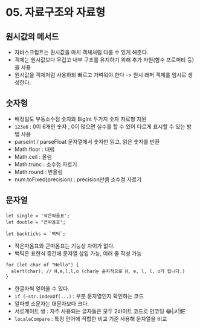 # 05. 자료구조와 자료형 

## 원시값의 메서드 
- 자바스크립트는 원시값을 마치 객체처럼 다룰 수 있게 해준다. 
- 객체는 원시값보다 무겁고 내부 구조를 유지하기 위해 추가 자원(함수 프로퍼티 등)을 사용 
- 원시값을 객체처럼 사용하되 빠르고 가벼워야 한다 -> 원시 래퍼 객체를 임시로 생성한다. 

## 숫자형 
- 배정밀도 부동소수점 숫자와 BigInt 두가지 숫자 자료형 지원 
- `123e6` : 0이 6개인 숫자 , 0이 많으면 실수를 할 수 있어 다르게 표시할 수 있는 방법 사용 
- parseInt / parseFloat 문자열에서 숫자만 읽고, 읽은 숫자를 반환 
- Math.floor : 내림
- Math.ceil : 올림
- Math.trunc : 소수점 자르기 
- Math.round : 반올림 
- num.toFixed(precision) : precision만큼 소수점 자르기

## 문자열 
```
let single = '작은따옴표';
let double = "큰따옴표";

let backticks = `백틱`;
```
- 작은따옴표와 큰따옴표는 기능상 차이가 없다.
- 백틱은 표현식 중간에 문자열 삽입 가능, 여러 줄 작성 가능
```
for (let char of "Hello") {
  alert(char); // H,e,l,l,o (char는 순차적으로 H, e, l, l, o가 됩니다.)
}
```
- 한글자씩 얻어올 수 있다. 
- `if (~str.indexOf(...)` : 부분 문자열인지 확인하는 코드 
- 알파벳 소문자는 대문자보다 크다. 
- 서로게이트 쌍 : 자주 사용되는 글자들은 모두 2바이트 코드로 인코딩 😂|𝒳|𩷶
- `localeCompare` : 특정 언어에 적합한 비교 기준 사용해 문자열을 비교 
